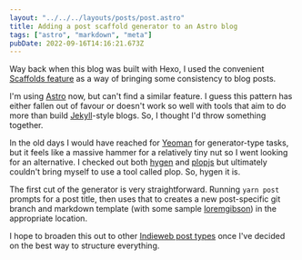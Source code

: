 ```yaml
---
layout: "../../../layouts/posts/post.astro"
title: Adding a post scaffold generator to an Astro blog
tags: ["astro", "markdown", "meta"]
pubDate: 2022-09-16T14:16:21.673Z
---
```


Way back when this blog was built with Hexo, I used the convenient [Scaffolds feature](https://hexo.io/docs/writing#Scaffolds) as a way of bringing some consistency to blog posts.

I'm using [Astro](https://astro.build/) now, but can't find a similar feature. I guess this pattern has either fallen out of favour or doesn't work so well with tools that aim to do more than build [Jekyll](https://jekyllrb.com/)-style blogs. So, I thought I'd throw something together.

In the old days I would have reached for [Yeoman](https://yeoman.io/) for generator-type tasks, but it feels like a massive hammer for a relatively tiny nut so I went looking for an alternative. I checked out both [hygen](http://www.hygen.io/) and [plopjs](https://plopjs.com/) but ultimately couldn't bring myself to use a tool called plop. So, hygen it is.

The first cut of the generator is very straightforward. Running `yarn post` prompts for a post title, then uses that to creates a new post-specific git branch and markdown template (with some sample [loremgibson](http://loremgibson.com/)) in the appropriate location.

I hope to broaden this out to other [Indieweb post types](https://indieweb.org/posts#Types_of_Posts) once I've decided on the best way to structure everything.
